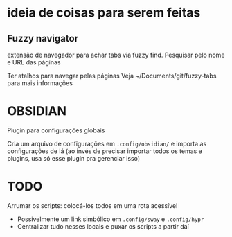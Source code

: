 # ideia de coisas para serem feitas

## Fuzzy navigator 
extensão de navegador para achar tabs via fuzzy find. 
Pesquisar pelo nome e URL das páginas

Ter atalhos para navegar pelas páginas
Veja ~/Documents/git/fuzzy-tabs para mais informações

# OBSIDIAN

Plugin para configurações globais

Cria um arquivo de configurações em `.config/obsidian/` e importa as configurações de lá (ao invés de precisar importar todos os temas e plugins, usa só esse plugin pra gerenciar isso)

# TODO 
Arrumar os scripts: colocá-los todos em uma rota acessível
- Possivelmente um link simbólico em `.config/sway` e `.config/hypr`
- Centralizar tudo nesses locais e puxar os scripts a partir daí

